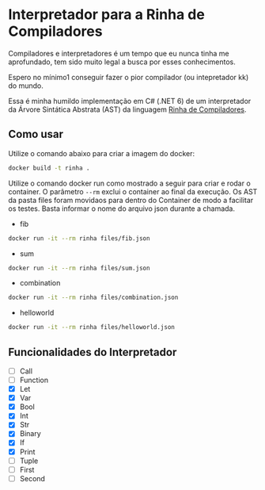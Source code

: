 # Interpretador para a Rinha de Compiladores

Compiladores e interpretadores é um tempo que eu nunca tinha me aprofundado, tem sido muito legal a busca por esses conhecimentos.

Espero no mínimo1 conseguir fazer o pior compilador (ou intepretador kk) do mundo.

Essa é minha humildo implementação em C# (.NET 6) de um interpretador da Árvore Sintática Abstrata (AST) da linguagem [Rinha de Compiladores](https://github.com/aripiprazole/rinha-de-compiler/).


## Como usar

Utilize o comando abaixo para criar a imagem do docker:

```bash 
docker build -t rinha .
```

Utilize o comando docker run como mostrado a seguir para criar e rodar o container. O parâmetro ```--rm``` exclui o container ao final da execução. Os AST da pasta files foram movidaos para dentro do Container de modo a facilitar os testes. Basta informar o nome do arquivo json durante a chamada.

- fib
```bash
docker run -it --rm rinha files/fib.json
```

- sum
```bash
docker run -it --rm rinha files/sum.json
```

- combination
```bash
docker run -it --rm rinha files/combination.json
```

- helloworld
```bash
docker run -it --rm rinha files/helloworld.json
```
## Funcionalidades do Interpretador

- [ ] Call
- [ ] Function
- [x] Let
- [x] Var
- [x] Bool
- [x] Int
- [x] Str
- [x] Binary
- [x] If
- [x] Print
- [ ] Tuple
- [ ] First
- [ ] Second
